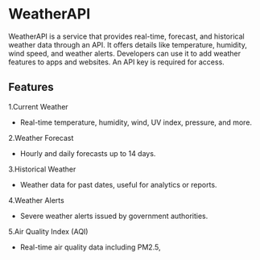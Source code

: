 # WeatherAPI
WeatherAPI is a service that provides real-time, forecast, and historical weather data through an API. It offers details like temperature, humidity, wind speed, and weather alerts. Developers can use it to add weather features to apps and websites. An API key is required for access.

## Features
1.Current Weather
   - Real-time temperature, humidity, wind, UV index, pressure, and more.
     
2.Weather Forecast
   - Hourly and daily forecasts up to 14 days.
     
3.Historical Weather
   - Weather data for past dates, useful for analytics or reports.
     
4.Weather Alerts 
   - Severe weather alerts issued by government authorities.

5.Air Quality Index (AQI)
   - Real-time air quality data including PM2.5,
